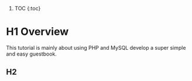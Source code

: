 1. TOC
{:toc}

# H1 Overview

This tutorial is mainly about using PHP and MySQL develop a super simple and easy guestbook.

## H2

